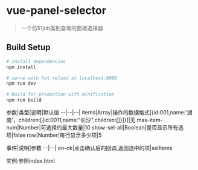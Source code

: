 # vue-panel-selector

> 一个仿51job类别查询的面板选择器

## Build Setup

``` bash
# install dependencies
npm install

# serve with hot reload at localhost:8080
npm run dev

# build for production with minification
npm run build
```
参数|类型|说明|默认值
--|--|--|
items|Array|操作的数据格式[{id:001,name:'湖南'，children:[{id:0011,name:"长沙",children:[]}]}]|无
max-item-num|Number|可选择的最大数量|10
show-sel-all|Boolean|是否显示所有选项|false
row|Number|每行显示多少项|5

事件|说明|参数
--|--|
on-ok|点击确认后的回调,返回选中的项|selItems

实例:参照index.html

